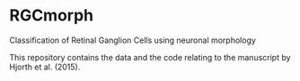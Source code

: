 # RGCmorph
Classification of Retinal Ganglion Cells using neuronal morphology

This repository contains the data and the code relating to the
manuscript by Hjorth et al. (2015).


